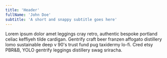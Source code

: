 ```yaml
---
title: 'Header'
fullName: 'John Doe'
subtitle: 'A short and snappy subtitle goes here'
---
```

Lorem ipsum dolor amet leggings cray retro, authentic bespoke portland celiac keffiyeh tilde cardigan. Gentrify craft beer franzen affogato distillery lomo sustainable deep v 90's trust fund pug taxidermy lo-fi. Cred etsy PBR&B, YOLO gentrify leggings distillery swag sriracha.

